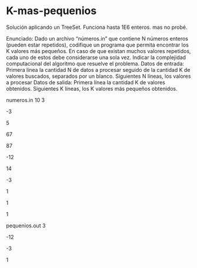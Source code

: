 # K-mas-pequenios

Solución aplicando un TreeSet. 
Funciona hasta 1E6 enteros. mas no probé. 

Enunciado:
Dado un archivo “números.in” que contiene N números enteros (pueden estar repetidos), codifique un programa que permita encontrar los K valores más pequeños. En caso de que existan muchos valores repetidos,  cada uno de estos debe considerarse una sola vez. Indicar la complejidad computacional del algoritmo que resuelve el problema. 
Datos de entrada: Primera línea la cantidad N de datos a procesar seguido de la cantidad K de valores buscados, separados por un blanco. Siguientes N líneas, los valores a procesar 
Datos de salida: Primera línea la cantidad K de valores obtenidos.
Siguientes K líneas, los K valores más pequeños obtenidos.

numeros.in
10 3

-3

5

67

87

-12

14

-3

1

1

1


pequenios.out
3

-12

-3

1

